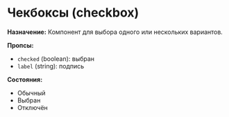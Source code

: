 # Чекбоксы (checkbox)

**Назначение:**
Компонент для выбора одного или нескольких вариантов.

**Пропсы:**
- `checked` (boolean): выбран
- `label` (string): подпись

**Состояния:**
- Обычный
- Выбран
- Отключён 
